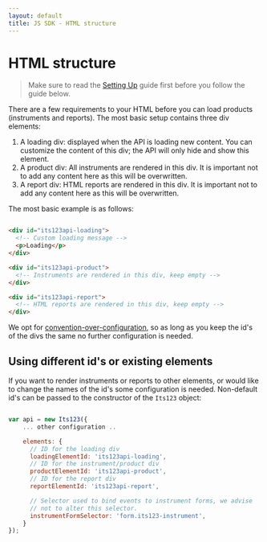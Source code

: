 ```yaml
---
layout: default
title: JS SDK - HTML structure
---
```


# HTML structure

> Make sure to read the [Setting Up](setting-up) guide first before you follow the guide below.

There are a few requirements to your HTML before you can load products (instruments and reports). The most basic setup contains three div elements:

1.  A loading div: displayed when the API is loading new content. You can customize the content
    of this div; the API will only hide and show this element.
2.  A product div: All instruments are rendered in this div. It is important not to add
    any content here as this will be overwritten.
3. A report div: HTML reports are rendered in this div. It is important not to add
    any content here as this will be overwritten.

The most basic example is as follows:

```html

<div id="its123api-loading">
  <!-- Custom loading message -->
  <p>Loading</p>
</div>

<div id="its123api-product">
  <!-- Instruments are rendered in this div, keep empty -->
</div>

<div id="its123api-report">
  <!-- HTML reports are rendered in this div, keep empty -->
</div>
```

We opt for [convention-over-configuration](https://en.wikipedia.org/wiki/Convention_over_configuration), so as long as you keep the id's of the divs the same no further configuration is needed.

## Using different id's or existing elements

If you want to render instruments or reports to other elements, or would like to change the names of the
id's some configuration is needed. Non-default id's can be passed to the constructor of the `Its123` object:

```js

var api = new Its123({
    ... other configuration ..

    elements: {
      // ID for the loading div
      loadingElementId: 'its123api-loading',
      // ID for the instrument/product div
      productElementId: 'its123api-product',
      // ID for the report div
      reportElementId: 'its123api-report',

      // Selector used to bind events to instrument forms, we advise
      // not to alter this selector.
      instrumentFormSelector: 'form.its123-instrument',
    }
});
```

